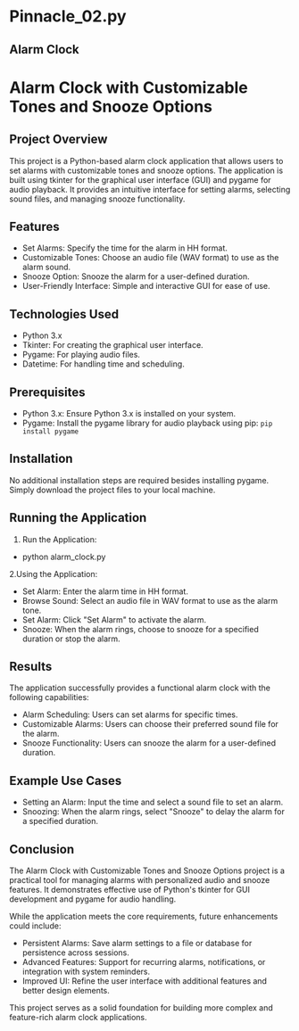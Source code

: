 # Pinnacle_02.py

## Alarm Clock

# Alarm Clock with Customizable Tones and Snooze Options

## Project Overview
This project is a Python-based alarm clock application that allows users to set alarms with customizable tones and snooze options. The application is built using tkinter for the graphical user interface (GUI) and pygame for audio playback. It provides an intuitive interface for setting alarms, selecting sound files, and managing snooze functionality.

## Features
- Set Alarms: Specify the time for the alarm in HH format.
- Customizable Tones: Choose an audio file (WAV format) to use as the alarm sound.
- Snooze Option: Snooze the alarm for a user-defined duration.
- User-Friendly Interface: Simple and interactive GUI for ease of use.

## Technologies Used
- Python 3.x
- Tkinter: For creating the graphical user interface.
- Pygame: For playing audio files.
- Datetime: For handling time and scheduling.

## Prerequisites
- Python 3.x: Ensure Python 3.x is installed on your system.
- Pygame: Install the pygame library for audio playback using pip:
`pip install pygame`

## Installation
No additional installation steps are required besides installing pygame. Simply download the project files to your local machine.

## Running the Application
1. Run the Application:
- python alarm_clock.py
  
2.Using the Application:
- Set Alarm: Enter the alarm time in HH format.
- Browse Sound: Select an audio file in WAV format to use as the alarm tone.
- Set Alarm: Click "Set Alarm" to activate the alarm.
- Snooze: When the alarm rings, choose to snooze for a specified duration or stop the alarm.

## Results
The application successfully provides a functional alarm clock with the following capabilities:

- Alarm Scheduling: Users can set alarms for specific times.
- Customizable Alarms: Users can choose their preferred sound file for the alarm.
- Snooze Functionality: Users can snooze the alarm for a user-defined duration.

## Example Use Cases
- Setting an Alarm: Input the time and select a sound file to set an alarm.
- Snoozing: When the alarm rings, select "Snooze" to delay the alarm for a specified duration.

## Conclusion
The Alarm Clock with Customizable Tones and Snooze Options project is a practical tool for managing alarms with personalized audio and snooze features. It demonstrates effective use of Python's tkinter for GUI development and pygame for audio handling.

While the application meets the core requirements, future enhancements could include:

- Persistent Alarms: Save alarm settings to a file or database for persistence across sessions.
- Advanced Features: Support for recurring alarms, notifications, or integration with system reminders.
- Improved UI: Refine the user interface with additional features and better design elements.
  
This project serves as a solid foundation for building more complex and feature-rich alarm clock applications.

